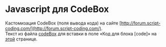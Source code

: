 # Javascript для CodeBox
Кастомизация CodeBox (поля вывода кода) на сайте [http://forum.script-coding.com/](http://forum.script-coding.com/).  
Текст из файла [codeBox](https://github.com/jollycoder/JsForCodeBox/blob/master/codeBox.js) для вставки в поле
«Код для блока [code]» на [этой](http://forum.script-coding.com/profile.php?section=identity&id=24515) странице.

